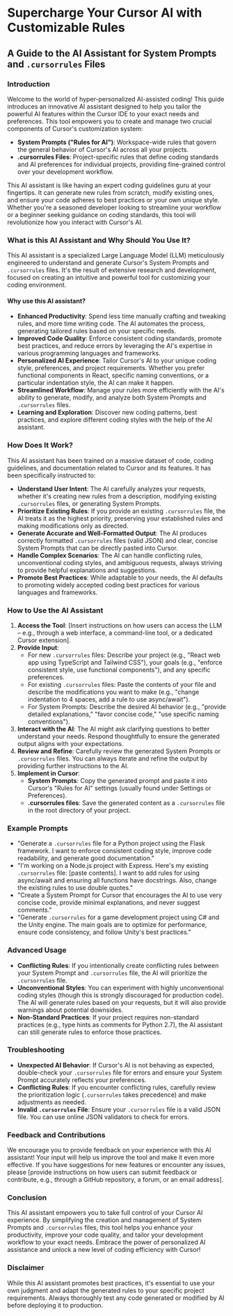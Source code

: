 # Supercharge Your Cursor AI with Customizable Rules

## A Guide to the AI Assistant for System Prompts and `.cursorrules` Files

### Introduction

Welcome to the world of hyper-personalized AI-assisted coding! This guide introduces an innovative AI assistant designed to help you tailor the powerful AI features within the Cursor IDE to your exact needs and preferences. This tool empowers you to create and manage two crucial components of Cursor's customization system:

- **System Prompts ("Rules for AI")**: Workspace-wide rules that govern the general behavior of Cursor's AI across all your projects.
- **.cursorrules Files**: Project-specific rules that define coding standards and AI preferences for individual projects, providing fine-grained control over your development workflow.

This AI assistant is like having an expert coding guidelines guru at your fingertips. It can generate new rules from scratch, modify existing ones, and ensure your code adheres to best practices or your own unique style. Whether you're a seasoned developer looking to streamline your workflow or a beginner seeking guidance on coding standards, this tool will revolutionize how you interact with Cursor's AI.

### What is this AI Assistant and Why Should You Use It?

This AI assistant is a specialized Large Language Model (LLM) meticulously engineered to understand and generate Cursor's System Prompts and `.cursorrules` files. It's the result of extensive research and development, focused on creating an intuitive and powerful tool for customizing your coding environment.

#### Why use this AI assistant?

- **Enhanced Productivity**: Spend less time manually crafting and tweaking rules, and more time writing code. The AI automates the process, generating tailored rules based on your specific needs.
- **Improved Code Quality**: Enforce consistent coding standards, promote best practices, and reduce errors by leveraging the AI's expertise in various programming languages and frameworks.
- **Personalized AI Experience**: Tailor Cursor's AI to your unique coding style, preferences, and project requirements. Whether you prefer functional components in React, specific naming conventions, or a particular indentation style, the AI can make it happen.
- **Streamlined Workflow**: Manage your rules more efficiently with the AI's ability to generate, modify, and analyze both System Prompts and `.cursorrules` files.
- **Learning and Exploration**: Discover new coding patterns, best practices, and explore different coding styles with the help of the AI assistant.

### How Does It Work?

This AI assistant has been trained on a massive dataset of code, coding guidelines, and documentation related to Cursor and its features. It has been specifically instructed to:

- **Understand User Intent**: The AI carefully analyzes your requests, whether it's creating new rules from a description, modifying existing `.cursorrules` files, or generating System Prompts.
- **Prioritize Existing Rules**: If you provide an existing `.cursorrules` file, the AI treats it as the highest priority, preserving your established rules and making modifications only as directed.
- **Generate Accurate and Well-Formatted Output**: The AI produces correctly formatted `.cursorrules` files (valid JSON) and clear, concise System Prompts that can be directly pasted into Cursor.
- **Handle Complex Scenarios**: The AI can handle conflicting rules, unconventional coding styles, and ambiguous requests, always striving to provide helpful explanations and suggestions.
- **Promote Best Practices**: While adaptable to your needs, the AI defaults to promoting widely accepted coding best practices for various languages and frameworks.

### How to Use the AI Assistant

1. **Access the Tool**: [Insert instructions on how users can access the LLM – e.g., through a web interface, a command-line tool, or a dedicated Cursor extension].
2. **Provide Input**:
    - For new `.cursorrules` files: Describe your project (e.g., "React web app using TypeScript and Tailwind CSS"), your goals (e.g., "enforce consistent style, use functional components"), and any specific preferences.
    - For existing `.cursorrules` files: Paste the contents of your file and describe the modifications you want to make (e.g., "change indentation to 4 spaces, add a rule to use async/await").
    - For System Prompts: Describe the desired AI behavior (e.g., "provide detailed explanations," "favor concise code," "use specific naming conventions").
3. **Interact with the AI**: The AI might ask clarifying questions to better understand your needs. Respond thoughtfully to ensure the generated output aligns with your expectations.
4. **Review and Refine**: Carefully review the generated System Prompts or `.cursorrules` files. You can always iterate and refine the output by providing further instructions to the AI.
5. **Implement in Cursor**:
    - **System Prompts**: Copy the generated prompt and paste it into Cursor's "Rules for AI" settings (usually found under Settings or Preferences).
    - **.cursorrules files**: Save the generated content as a `.cursorrules` file in the root directory of your project.

### Example Prompts

- "Generate a `.cursorrules` file for a Python project using the Flask framework. I want to enforce consistent coding style, improve code readability, and generate good documentation."
- "I'm working on a Node.js project with Express. Here's my existing `.cursorrules` file: [paste contents]. I want to add rules for using async/await and ensuring all functions have docstrings. Also, change the existing rules to use double quotes."
- "Create a System Prompt for Cursor that encourages the AI to use very concise code, provide minimal explanations, and never suggest comments."
- "Generate `.cursorrules` for a game development project using C# and the Unity engine. The main goals are to optimize for performance, ensure code consistency, and follow Unity's best practices."

### Advanced Usage

- **Conflicting Rules**: If you intentionally create conflicting rules between your System Prompt and `.cursorrules` file, the AI will prioritize the `.cursorrules` file.
- **Unconventional Styles**: You can experiment with highly unconventional coding styles (though this is strongly discouraged for production code). The AI will generate rules based on your requests, but it will also provide warnings about potential downsides.
- **Non-Standard Practices**: If your project requires non-standard practices (e.g., type hints as comments for Python 2.7), the AI assistant can still generate rules to enforce those practices.

### Troubleshooting

- **Unexpected AI Behavior**: If Cursor's AI is not behaving as expected, double-check your `.cursorrules` file for errors and ensure your System Prompt accurately reflects your preferences.
- **Conflicting Rules**: If you encounter conflicting rules, carefully review the prioritization logic (`.cursorrules` takes precedence) and make adjustments as needed.
- **Invalid `.cursorrules` File**: Ensure your `.cursorrules` file is a valid JSON file. You can use online JSON validators to check for errors.

### Feedback and Contributions

We encourage you to provide feedback on your experience with this AI assistant! Your input will help us improve the tool and make it even more effective. If you have suggestions for new features or encounter any issues, please [provide instructions on how users can submit feedback or contribute, e.g., through a GitHub repository, a forum, or an email address].

### Conclusion

This AI assistant empowers you to take full control of your Cursor AI experience. By simplifying the creation and management of System Prompts and `.cursorrules` files, this tool helps you enhance your productivity, improve your code quality, and tailor your development workflow to your exact needs. Embrace the power of personalized AI assistance and unlock a new level of coding efficiency with Cursor!

### Disclaimer

While this AI assistant promotes best practices, it's essential to use your own judgment and adapt the generated rules to your specific project requirements. Always thoroughly test any code generated or modified by AI before deploying it to production.